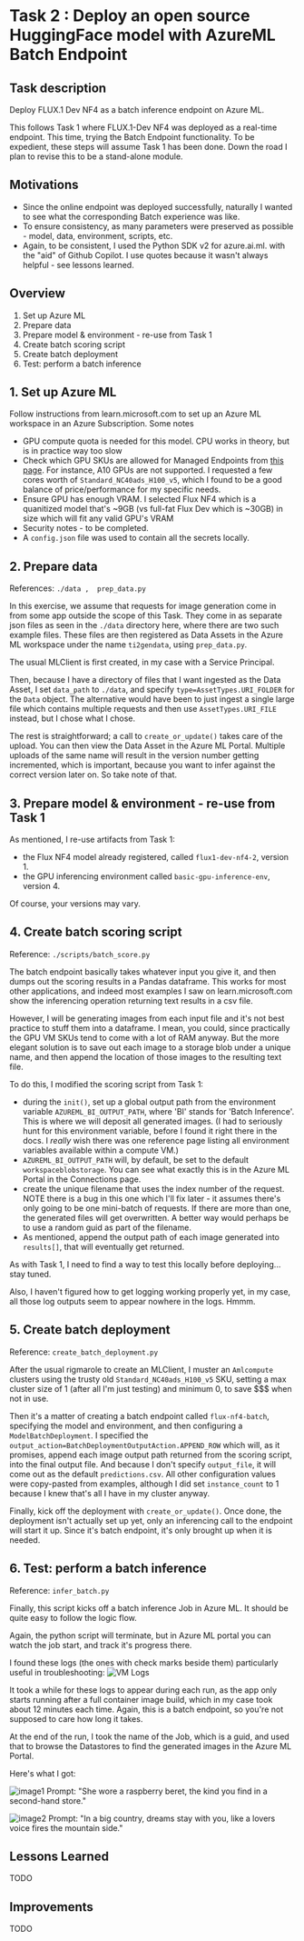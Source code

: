 # Task 2 : Deploy an open source HuggingFace model with AzureML Batch Endpoint

## Task description

Deploy FLUX.1 Dev NF4 as a batch inference endpoint on Azure ML.

This follows Task 1 where FLUX.1-Dev NF4 was deployed as a real-time endpoint. This time, trying the Batch Endpoint functionality. 
To be expedient, these steps will assume Task 1 has been done. Down the road I plan to revise this to be a stand-alone module.

## Motivations
- Since the online endpoint was deployed successfully, naturally I wanted to see what the corresponding Batch experience was like.
- To ensure consistency, as many parameters were preserved as possible - model, data, environment, scripts, etc.
- Again, to be consistent, I used the Python SDK v2 for azure.ai.ml. with the "aid" of Github Copilot. I use quotes because it wasn't always helpful - see lessons learned.

## Overview

1. Set up Azure ML
2. Prepare data
3. Prepare model & environment - re-use from Task 1
4. Create batch scoring script
5. Create batch deployment
6. Test: perform a batch inference


## 1. Set up Azure ML

Follow instructions from learn.microsoft.com to set up an Azure ML workspace in an Azure Subscription.
Some notes
- GPU compute quota is needed for this model. CPU works in theory, but is in practice way too slow
- Check which GPU SKUs are allowed for Managed Endpoints from [this page](https://learn.microsoft.com/en-us/azure/machine-learning/reference-managed-online-endpoints-vm-sku-list?view=azureml-api-2). For instance, A10 GPUs are not supported. I requested a few cores worth of `Standard_NC40ads_H100_v5`, which I found to be a good balance of price/performance for my specific needs.
- Ensure GPU has enough VRAM. I selected Flux NF4 which is a quanitized model that's ~9GB (vs full-fat Flux Dev which is ~30GB) in size which will fit any valid GPU's VRAM
- Security notes - to be completed.
- A `config.json` file was used to contain all the secrets locally.

## 2. Prepare data

References: `./data ,  prep_data.py`

In this exercise, we assume that requests for image generation come in from some app outside the scope of this Task. They come in as separate json files as seen in the `./data` directory here, where there are two such example files. These files are then registered as Data Assets in the Azure ML workspace under the name `ti2gendata`, using `prep_data.py`.

The usual MLClient is first created, in my case with a Service Principal. 

Then, because I have a directory of files that I want ingested as the Data Asset, I set `data_path` to `./data`, and specify `type=AssetTypes.URI_FOLDER` for the `Data` object. The alternative would have been to just ingest a single large file which contains multiple requests and then use  `AssetTypes.URI_FILE` instead, but I chose what I chose.

The rest is straightforward; a call to `create_or_update()` takes care of the upload. You can then view the Data Asset in the Azure ML Portal. 
Multiple uploads of the same name will result in the version number getting incremented, which is important, because you want to infer against the correct version later on. So take note of that.

## 3. Prepare model & environment - re-use from Task 1

As mentioned, I re-use artifacts from Task 1:
- the Flux NF4 model already registered, called `flux1-dev-nf4-2`, version 1. 
- the GPU inferencing environment called `basic-gpu-inference-env`, version 4. 

Of course, your versions may vary.


## 4. Create batch scoring script

Reference: `./scripts/batch_score.py`

The batch endpoint basically takes whatever input you give it, and then dumps out the scoring results in a Pandas dataframe. This works for most other applications, and indeed most examples I saw on learn.microsoft.com show the inferencing operation returning text results in a csv file. 

However, I will be generating images from each input file and it's not best practice to stuff them into a dataframe. I mean, you could, since practically the GPU VM SKUs tend to come with a lot of RAM anyway. But the more elegant solution is to save out each image to a storage blob under a unique name, and then append the location of those images to the resulting text file.

To do this, I modified the scoring script from Task 1:
- during the `init()`, set up a global output path from the environment variable `AZUREML_BI_OUTPUT_PATH`, where 'BI' stands for 'Batch Inference'. This is where we will deposit all generated images. (I had to seriously hunt for this environment variable, before I found it right there in the docs. I _really_ wish there was one reference page listing all environment variables available within a compute VM.)
- `AZUREML_BI_OUTPUT_PATH` will, by default, be set to the default `workspaceblobstorage`. You can see what exactly this is in the Azure ML Portal in the Connections page.
- create the unique filename that uses the index number of the request. NOTE there is a bug in this one which I'll fix later - it assumes there's only going to be one mini-batch of requests. If there are more than one, the generated files will get overwritten. A better way would perhaps be to use a random guid as part of the filename.
- As mentioned, append the output path of each image generated into `results[]`, that will eventually get returned.

As with Task 1, I need to find a way to test this locally before deploying... stay tuned.

Also, I haven't figured how to get logging working properly yet, in my case, all those log outputs seem to appear nowhere in the logs. Hmmm.

## 5. Create batch deployment

Reference: `create_batch_deployment.py`

After the usual rigmarole to create an MLClient, I muster an `Amlcompute` clusters using the trusty old `Standard_NC40ads_H100_v5` SKU, setting a max cluster size of 1 (after all I'm just testing) and minimum 0, to save $$$ when not in use.

Then it's a matter of creating a batch endpoint called `flux-nf4-batch`, specifying the model and environment, and then configuring a `ModelBatchDeployment`. I specified the `output_action=BatchDeploymentOutputAction.APPEND_ROW` which will, as it promises, append each image output path returned from the scoring script, into the final output file. And because I don't specify `output_file`, it will come out as the default `predictions.csv`.  All other configuration values were copy-pasted from examples, although I did set `instance_count` to 1 because I knew that's all I have in my cluster anyway.

Finally, kick off the deployment with `create_or_update()`. Once done, the deployment isn't actually set up yet, only an inferencing call to the endpoint will start it up. Since it's batch endpoint, it's only brought up when it is needed.

## 6. Test: perform a batch inference

Reference: `infer_batch.py`

Finally, this script kicks off a batch inference Job in Azure ML. It should be quite easy to follow the logic flow.

Again, the python script will terminate, but in Azure ML portal you can watch the job start, and track it's progress there. 

I found these logs (the ones with check marks beside them) particularly useful in troubleshooting:
![VM Logs](./task2-computelogs.png)

It took a while for these logs to appear during each run, as the app only starts running after a full container image build, which in my case took about 12 minutes each time. Again, this is a batch endpoint, so you're not supposed to care how long it takes. 

At the end of the run, I took the name of the Job, which is a guid, and used that to browse the Datastores to find the generated images in the Azure ML Portal. 

Here's what I got:

![image1](./task2-data1.png)
Prompt: "She wore a raspberry beret, the kind you find in a second-hand store."

![image2](./task2-data2.png)
Prompt: "In a big country, dreams stay with you, like a lovers voice fires the mountain side."

## Lessons Learned
TODO

## Improvements
TODO
